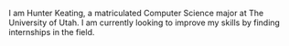 I am Hunter Keating, a matriculated Computer Science major at The University of Utah. I am currently looking to improve my skills by finding internships in the field.
